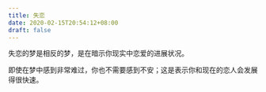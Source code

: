 ```yaml
---
title: 失恋
date: 2020-02-15T20:54:12+08:00
draft: false
---
```


失恋的梦是相反的梦，是在暗示你现实中恋爱的进展状况。



即使在梦中感到非常难过，你也不需要感到不安；这是表示你和现在的恋人会发展得很快速。
